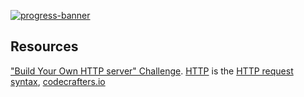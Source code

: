 [![progress-banner](https://backend.codecrafters.io/progress/http-server/4ef83df7-7235-4ba0-a3ef-5008bcaa76fa)](https://app.codecrafters.io/users/codecrafters-bot?r=2qF)

## Resources
["Build Your Own HTTP server" Challenge](https://app.codecrafters.io/courses/http-server/overview).
[HTTP](https://en.wikipedia.org/wiki/Hypertext_Transfer_Protocol) is the
[HTTP request syntax](https://www.w3.org/Protocols/rfc2616/rfc2616-sec5.html),
[codecrafters.io](https://codecrafters.io)
